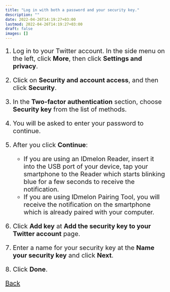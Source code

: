 ```yaml
---
title: "Log in with both a password and your security key."
description: ""
date: 2022-04-26T14:19:27+03:00
lastmod: 2022-04-26T14:19:27+03:00
draft: false
images: []
---
```


1. Log in to your Twitter account. In the side menu on the left, click **More**, then click **Settings and privacy**.
2. Click on **Security and account access**, and then click **Security**.
3. In the **Two-factor authentication** section, choose **Security key** from the list of methods.
4. You will be asked to enter your password to continue.
5. After you click **Continue**:

    - If you are using an IDmelon Reader, insert it into the USB port of your device, tap your smartphone to the Reader which starts blinking blue for a few seconds to receive the notification.
    - If you are using IDmelon Pairing Tool, you will receive the notification on the smartphone which is already paired with your computer.
6. Click **Add key** at **Add the security key to your Twitter account** page.
7. Enter a name for your security key at the **Name your security key** and click **Next**.
8. Click **Done**.

<a id="back" role="button" class="btn btn-primary btn-lg d-block mb-3" href="/pages/whichplatform/index.html">Back</a>

<style>

@media (max-width: 480px) {.navbar, .footer { display: none; }}
h1{
    color : #4395ec;
}
p{
    font-size:20px;
}
li{
    font-size:20px;
}
</style>

